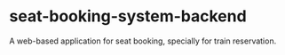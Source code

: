 # seat-booking-system-backend
A web-based application for seat booking, specially for train reservation.
